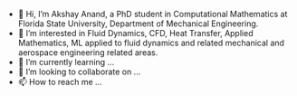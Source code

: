 - 👋 Hi, I’m Akshay Anand, a PhD student in Computational Mathematics at Florida State University, Department of Mechanical Engineering.
- 👀 I’m interested in Fluid Dynamics, CFD, Heat Transfer, Applied Mathematics, ML applied to fluid dynamics and related mechanical and aerospace engineering related areas.
- 🌱 I’m currently learning ...
- 💞️ I’m looking to collaborate on ...
- 📫 How to reach me ...

<!---
anand-me/anand-me is a ✨ special ✨ repository because its `README.md` (this file) appears on your GitHub profile.
You can click the Preview link to take a look at your changes.
--->
